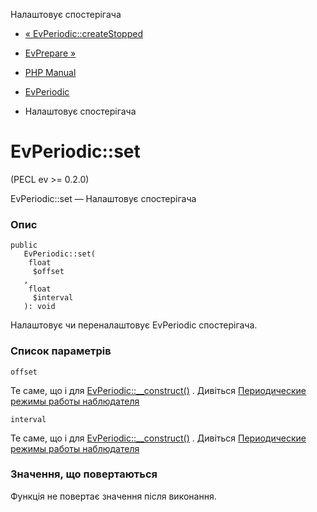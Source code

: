 Налаштовує спостерігача

-   [« EvPeriodic::createStopped](evperiodic.createstopped.html)
    
-   [EvPrepare »](class.evprepare.html)
    
-   [PHP Manual](index.html)
    
-   [EvPeriodic](class.evperiodic.html)
    
-   Налаштовує спостерігача
    

# EvPeriodic::set

(PECL ev >= 0.2.0)

EvPeriodic::set — Налаштовує спостерігача

### Опис

```methodsynopsis
public
   EvPeriodic::set(
    float
     $offset
   , 
    float
     $interval
   ): void
```

Налаштовує чи переналаштовує EvPeriodic спостерігача.

### Список параметрів

`offset`

Те саме, що і для [EvPeriodic::\_\_construct()](evperiodic.construct.html) . Дивіться [Периодические режимы работы наблюдателя](ev.periodic-modes.html)

`interval`

Те саме, що і для [EvPeriodic::\_\_construct()](evperiodic.construct.html) . Дивіться [Периодические режимы работы наблюдателя](ev.periodic-modes.html)

### Значення, що повертаються

Функція не повертає значення після виконання.